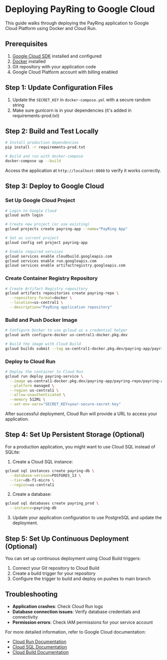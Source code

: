 # Deploying PayRing to Google Cloud

This guide walks through deploying the PayRing application to Google Cloud Platform using Docker and Cloud Run.

## Prerequisites

1. [Google Cloud SDK](https://cloud.google.com/sdk/docs/install) installed and configured
2. [Docker](https://docs.docker.com/get-docker/) installed
3. Git repository with your application code
4. Google Cloud Platform account with billing enabled

## Step 1: Update Configuration Files

1. Update the `SECRET_KEY` in `docker-compose.yml` with a secure random string
2. Make sure gunicorn is in your dependencies (it's added in requirements-prod.txt)

## Step 2: Build and Test Locally

```bash
# Install production dependencies
pip install -r requirements-prod.txt

# Build and run with docker-compose
docker-compose up --build
```

Access the application at `http://localhost:8080` to verify it works correctly.

## Step 3: Deploy to Google Cloud

### Set Up Google Cloud Project

```bash
# Login to Google Cloud
gcloud auth login

# Create new project (or use existing)
gcloud projects create payring-app --name="PayRing App"

# Set as current project
gcloud config set project payring-app

# Enable required services
gcloud services enable cloudbuild.googleapis.com
gcloud services enable run.googleapis.com
gcloud services enable artifactregistry.googleapis.com
```

### Create Container Registry Repository

```bash
# Create Artifact Registry repository
gcloud artifacts repositories create payring-repo \
  --repository-format=docker \
  --location=us-central1 \
  --description="PayRing application repository"
```

### Build and Push Docker Image

```bash
# Configure Docker to use gcloud as a credential helper
gcloud auth configure-docker us-central1-docker.pkg.dev

# Build the image with Cloud Build
gcloud builds submit --tag us-central1-docker.pkg.dev/payring-app/payring-repo/payring-app:latest
```

### Deploy to Cloud Run

```bash
# Deploy the container to Cloud Run
gcloud run deploy payring-service \
  --image us-central1-docker.pkg.dev/payring-app/payring-repo/payring-app:latest \
  --platform managed \
  --region us-central1 \
  --allow-unauthenticated \
  --memory 512Mi \
  --set-env-vars="SECRET_KEY=your-secure-secret-key"
```

After successful deployment, Cloud Run will provide a URL to access your application.

## Step 4: Set Up Persistent Storage (Optional)

For a production application, you might want to use Cloud SQL instead of SQLite:

1. Create a Cloud SQL instance:
```bash
gcloud sql instances create payring-db \
  --database-version=POSTGRES_13 \
  --tier=db-f1-micro \
  --region=us-central1
```

2. Create a database:
```bash
gcloud sql databases create payring_prod \
  --instance=payring-db
```

3. Update your application configuration to use PostgreSQL and update the deployment.

## Step 5: Set Up Continuous Deployment (Optional)

You can set up continuous deployment using Cloud Build triggers:

1. Connect your Git repository to Cloud Build
2. Create a build trigger for your repository
3. Configure the trigger to build and deploy on pushes to main branch

## Troubleshooting

- **Application crashes**: Check Cloud Run logs
- **Database connection issues**: Verify database credentials and connectivity
- **Permission errors**: Check IAM permissions for your service account

For more detailed information, refer to Google Cloud documentation:
- [Cloud Run Documentation](https://cloud.google.com/run/docs)
- [Cloud SQL Documentation](https://cloud.google.com/sql/docs)
- [Cloud Build Documentation](https://cloud.google.com/build/docs)